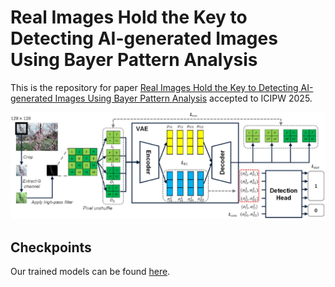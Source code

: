 # Real Images Hold the Key to Detecting AI-generated Images Using Bayer Pattern Analysis

This is the repository for paper [Real Images Hold the Key to Detecting AI-generated Images Using Bayer Pattern Analysis]() accepted to ICIPW 2025.

![network structure](./github/network.png)

## Checkpoints

Our trained models can be found [here](https://www.dropbox.com/scl/fi/7ipcrikl0yve3niwyu039/ours_github.pth?rlkey=omogg9sdwx0yy73nh1s9yhmfn&st=kep3el84&dl=0).